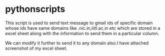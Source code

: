# pythonscripts
This script is used to send text message to gmail ids of specific domain whose ids have same domains like .nic.in,iiitl.ac.in etc which are stored in a excel sheet along with the information to send them in a particular column.

We can modify it further to send it to any domain also.I have attached screenshot of my excel sheet.
